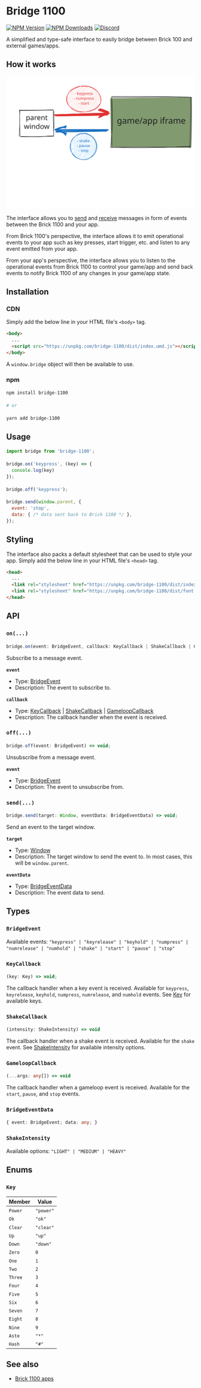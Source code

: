 # Bridge 1100

[![NPM Version](https://img.shields.io/npm/v/bridge-1100?logo=npm)](http://npm.im/bridge-1100)
[![NPM Downloads](https://img.shields.io/npm/dm/bridge-1100?logo=npm)](http://npm.im/bridge-1100)
[![Discord](https://img.shields.io/discord/1153955094337957908?logo=discord)](https://discord.com/invite/6AQDnZa4Xm)

A simplified and type-safe interface to easily bridge between Brick 100 and external games/apps.

## How it works

![How it works](./docs/bridge-1100%20visual.svg)

The interface allows you to [send](https://developer.mozilla.org/en-US/docs/Web/API/Window/postMessage) and [receive](https://developer.mozilla.org/en-US/docs/Web/API/EventSource/message_event) messages in form of events between the Brick 1100 and your app.

From Brick 1100's perspective, the interface allows it to emit operational events to your app such as key presses, start trigger, etc. and listen to any event emitted from your app.

From your app's perspective, the interface allows you to listen to the operational events from Brick 1100 to control your game/app and send back events to notify Brick 1100 of any changes in your game/app state.

## Installation

### CDN

Simply add the below line in your HTML file's `<body>` tag.

```html
<body>
  ...
  <script src="https://unpkg.com/bridge-1100/dist/index.umd.js"></script>
</body>
```

A `window.bridge` object will then be available to use.

### npm

```sh
npm install bridge-1100

# or

yarn add bridge-1100
```

## Usage

```js
import bridge from 'bridge-1100';

bridge.on('keypress', (key) => {
  console.log(key)
});

bridge.off('keypress');

bridge.send(window.parent, {
  event: 'stop',
  data: { /* data sent back to Brick 1100 */ },
});
```

## Styling

The interface also packs a default stylesheet that can be used to style your app. Simply add the below line in your HTML file's `<head>` tag.

```html
<head>
  ...
  <link rel="stylesheet" href="https://unpkg.com/bridge-1100/dist/index.css" />
  <link rel="stylesheet" href="https://unpkg.com/bridge-1100/dist/font.css" /> <!-- If you wish to use the same font as Brick 1100 -->
</head>
```

## API

### `on(...)`

```ts
bridge.on(event: BridgeEvent, callback: KeyCallback | ShakeCallback | GameloopCallback) => void;
```

Subscribe to a message event.

__`event`__

- Type: [BridgeEvent](#bridgeevent)
- Description: The event to subscribe to.

__`callback`__

- Type: [KeyCallback](#keycallback) | [ShakeCallback](#shakecallback) | [GameloopCallback](#gameloopcallback)
- Description: The callback handler when the event is received.

### `off(...)`

```ts
bridge.off(event: BridgeEvent) => void;
```

Unsubscribe from a message event.

__`event`__

- Type: [BridgeEvent](#bridgeevent)
- Description: The event to unsubscribe from.

### `send(...)`

```ts
bridge.send(target: Window, eventData: BridgeEventData) => void;
```

Send an event to the target window.

__`target`__

- Type: [Window](https://developer.mozilla.org/en-US/docs/Web/API/Window)
- Description: The target window to send the event to. In most cases, this will be `window.parent`.

__`eventData`__

- Type: [BridgeEventData](#bridgeeventdata)
- Description: The event data to send.

## Types

### `BridgeEvent`

Available events: `"keypress" | "keyrelease" | "keyhold" | "numpress" | "numrelease" | "numhold" | "shake" | "start" | "pause" | "stop"`

### `KeyCallback`

```ts
(key: Key) => void;
```

The callback handler when a key event is received. Available for `keypress`, `keyrelease`, `keyhold`, `numpress`, `numrelease`, and `numhold` events. See [Key](#key) for available keys.

### `ShakeCallback`

```ts
(intensity: ShakeIntensity) => void
```

The callback handler when a shake event is received. Available for the `shake` event. See [ShakeIntensity](#shakeintensity) for available intensity options.

### `GameloopCallback`

```ts
(...args: any[]) => void
```

The callback handler when a gameloop event is received. Available for the `start`, `pause`, and `stop` events.

### `BridgeEventData`

```ts
{ event: BridgeEvent; data: any; }
```

### `ShakeIntensity`

Available options: `"LIGHT" | "MEDIUM" | "HEAVY"`

## Enums

### `Key`

Member | Value |
--- | --- |
`Power` | `"power"`
`Ok` | `"ok"`
`Clear` | `"clear"`
`Up` | `"up"`
`Down` | `"down"`
`Zero` | `0`
`One` | `1`
`Two` | `2`
`Three` | `3`
`Four` | `4`
`Five` | `5`
`Six` | `6`
`Seven` | `7`
`Eight` | `8`
`Nine` | `9`
`Aste` | `"*"`
`Hash` | `"#"`

## See also

- [Brick 1100 apps](https://github.com/Visnalize/brick-1100-apps)
